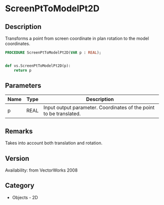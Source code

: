 # ScreenPtToModelPt2D

## Description
Transforms a point from screen coordinate in plan rotation to the model coordinates.

```pascal
PROCEDURE ScreenPtToModelPt2D(VAR p : REAL);
```

```python

def vs.ScreenPtToModelPt2D(p):
    return p
```

## Parameters
|Name|Type|Description|
|---|---|---|
|p|REAL|Input output parameter. Coordinates of the point to be translated.|

## Remarks
Takes into account both translation and rotation.

## Version
Availability: from VectorWorks 2008
## Category
* Objects - 2D

